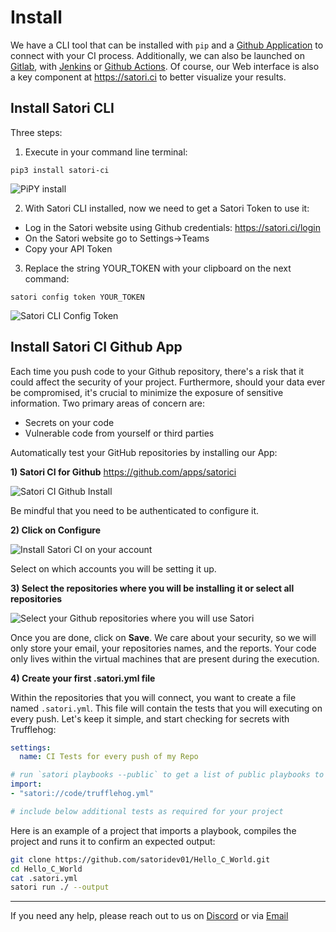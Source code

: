# Install

We have a CLI tool that can be installed with `pip` and a [Github Application](../modes/ci/github.md) to connect with your CI process. Additionally, we can also be launched on [Gitlab](../modes/ci/gitlab.md), with [Jenkins](../modes/ci/jenkins.md) or [Github Actions](../modes/ci/action.md). Of course, our Web interface is also a key component at <https://satori.ci> to better visualize your results.

## Install Satori CLI

Three steps:

1. Execute in your command line terminal:

```console
pip3 install satori-ci
```

![PiPY install](img/install_1.png)

2. With Satori CLI installed, now we need to get a Satori Token to use it:

  * Log in the Satori website using Github credentials: https://satori.ci/login
  * On the Satori website go to Settings->Teams
  * Copy your API Token

3. Replace the string YOUR_TOKEN with your clipboard on the next command:

```console
satori config token YOUR_TOKEN
```

![Satori CLI Config Token](img/install_2.png)

## Install Satori CI Github App

Each time you push code to your Github repository, there's a risk that it could affect the security of your project. Furthermore, should your data ever be compromised, it's crucial to minimize the exposure of sensitive information. Two primary areas of concern are:

* Secrets on your code
* Vulnerable code from yourself or third parties

Automatically test your GitHub repositories by installing our App:

**1) Satori CI for Github** <https://github.com/apps/satorici>

![Satori CI Github Install](../modes/ci/img/github_1.png)

Be mindful that you need to be authenticated to configure it.

**2) Click on Configure**

![Install Satori CI on your account](../modes/ci/img/github_2.png)

Select on which accounts you will be setting it up.

**3) Select the repositories where you will be installing it or select all repositories**

![Select your Github repositories where you will use Satori](../modes/ci/img/github_3.png)

Once you are done, click on **Save**. We care about your security, so we will only store your email, your repositories names, and the reports. Your code only lives within the virtual machines that are present during the execution.

**4) Create your first .satori.yml file**

Within the repositories that you will connect, you want to create a file named `.satori.yml`. This file will contain the tests that you will executing on every push. Let's keep it simple, and start checking for secrets with Trufflehog:

```yml
settings:
  name: CI Tests for every push of my Repo

# run `satori playbooks --public` to get a list of public playbooks to import and use on your project
import:
- "satori://code/trufflehog.yml"

# include below additional tests as required for your project
```

Here is an example of a project that imports a playbook, compiles the project and runs it to confirm an expected output:

```sh
git clone https://github.com/satoridev01/Hello_C_World.git
cd Hello_C_World
cat .satori.yml
satori run ./ --output
```
---

If you need any help, please reach out to us on [Discord](https://discord.gg/NJHQ4MwYtt) or via [Email](mailto:support@satori-ci.com)
